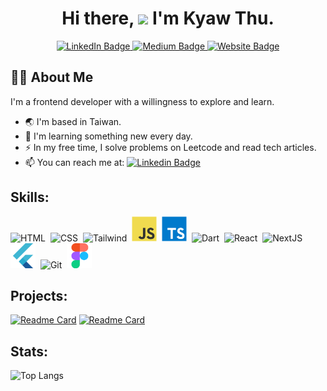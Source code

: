<div id="header" align="center">
  <h1>
    Hi there,
    <img src="https://media.giphy.com/media/hvRJCLFzcasrR4ia7z/giphy.gif" width="30px"/>
    I'm Kyaw Thu.
  </h1>
  <div id="badges">
    <a href="https://www.linkedin.com/in/kyaw-thu-0b3956212/">
      <img src="https://img.shields.io/badge/LinkedIn-blue?logo=linkedin&logoColor=white&style=for-the-badge" alt="LinkedIn Badge">
    </a>
    <a href="https://medium.com/@evanch98">
      <img src="https://img.shields.io/badge/Medium-black?logo=medium&logoColor=white&style=for-the-badge" alt="Medium Badge">
    </a>
    <a href="https://portfolio-website-lovat-ten.vercel.app/">
      <img src="https://img.shields.io/badge/website-white?logo=vercel&logoColor=black&style=for-the-badge" alt="Website Badge">
    </a>
  </div>
</div>

## 👨‍💻 About Me
I'm a frontend developer with a willingness to explore and learn.
- 🌏 I'm based in Taiwan.
- 🧠  I'm learning something new every day.
- :zap: In my free time, I solve problems on Leetcode and read tech articles.
- 📫 You can reach me at: [![Linkedin Badge](https://img.shields.io/badge/-kyawthu-blue?style=flat&logo=Linkedin&logoColor=white)](https://www.linkedin.com/in/kyaw-thu-0b3956212/)

## Skills:
<div>
  <img src="https://www.vectorlogo.zone/logos/w3_html5/w3_html5-icon.svg" title="HTML" alt="HTML" width="40" height="40"/>&nbsp;
  <img src="https://www.vectorlogo.zone/logos/w3_css/w3_css-icon.svg" title="CSS" alt="CSS" width="40" height="40"/>&nbsp;
  <img src="https://www.vectorlogo.zone/logos/tailwindcss/tailwindcss-icon.svg" title="Tailwind" alt="Tailwind" width="40" height="40"/>&nbsp;
  <img src="https://github.com/devicons/devicon/blob/master/icons/javascript/javascript-original.svg" title="JavaScript" alt="JavaScript" width="40" height="40"/>&nbsp;
  <img src="https://github.com/devicons/devicon/blob/master/icons/typescript/typescript-original.svg" title="TypeScript" alt="TypeScript" width="40" height="40"/>&nbsp;
  <img src="https://www.vectorlogo.zone/logos/dartlang/dartlang-icon.svg" title="Dart" alt="Dart" width="40" height="40"/>&nbsp;
  <img src="https://www.vectorlogo.zone/logos/reactjs/reactjs-icon.svg" title="React" alt="React" width="40" height="40"/>&nbsp;
  <img src="https://upload.vectorlogo.zone/logos/nextjs/images/abcffb25-b56d-475f-9c82-26818776dc33.svg" title="NextJS" alt="NextJS" width="40" height="40"/>&nbsp;
  <img src="https://github.com/devicons/devicon/blob/master/icons/flutter/flutter-original.svg" title="Flutter" alt="Flutter" width="40" height="40"/>&nbsp;
  <img src="https://www.vectorlogo.zone/logos/git-scm/git-scm-icon.svg" title="Git" alt="Git" width="40" height="40"/>&nbsp;
  <img src="https://github.com/devicons/devicon/blob/master/icons/figma/figma-original.svg" title="Figma" alt="Figma" width="40" height="40"/>&nbsp;
</div>

## Projects:
[![Readme Card](https://github-readme-stats.vercel.app/api/pin/?username=evanch98&repo=miro-clone-nextjs)](https://github.com/anuraghazra/github-readme-stats)
[![Readme Card](https://github-readme-stats.vercel.app/api/pin/?username=evanch98&repo=notion-clone-nextjs)](https://github.com/anuraghazra/github-readme-stats)

## Stats:
![Top Langs](https://github-readme-stats.vercel.app/api/top-langs/?username=evanch98&layout=compact)

<!---
evanch98/evanch98 is a ✨ special ✨ repository because its `README.md` (this file) appears on your GitHub profile.
You can click the Preview link to take a look at your changes.
--->
